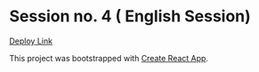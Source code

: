 # Session no. 4 ( English Session)

[Deploy Link](http://hina_bootcamp_session4.surge.sh//)

This project was bootstrapped with [Create React App](https://github.com/facebook/create-react-app).
